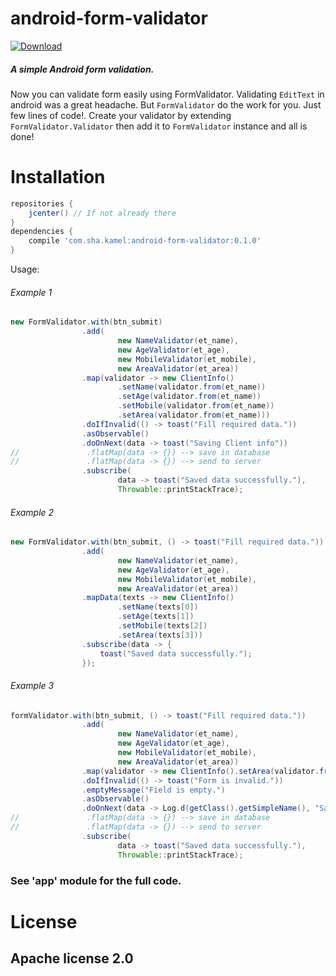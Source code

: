 # android-form-validator

[ ![Download](https://api.bintray.com/packages/shabankamel/android-form-validator/android-form-validator/images/download.svg) ](https://bintray.com/shabankamel/android-form-validator/android-form-validator/_latestVersion)

##### A simple Android form validation.
Now you can validate form easily using FormValidator.
Validating `EditText` in android was a great headache. 
But `FormValidator` do the work for you. Just few lines of code!. 
Create your validator by extending `FormValidator.Validator`
then add it to `FormValidator` instance and all is done!

# Installation

```gradle
repositories {
    jcenter() // If not already there
}
dependencies {
    compile 'com.sha.kamel:android-form-validator:0.1.0'
}
```

Usage:
###### Example 1

```java
new FormValidator.with(btn_submit)
                .add(
                        new NameValidator(et_name),
                        new AgeValidator(et_age),
                        new MobileValidator(et_mobile),
                        new AreaValidator(et_area))
                .map(validator -> new ClientInfo()
                        .setName(validator.from(et_name))
                        .setAge(validator.from(et_name))
                        .setMobile(validator.from(et_name))
                        .setArea(validator.from(et_name)))
                .doIfInvalid(() -> toast("Fill required data."))
                .asObservable()
                .doOnNext(data -> toast("Saving Client info"))
//               .flatMap(data -> {}) --> save in database
//               .flatMap(data -> {}) --> send to server
                .subscribe(
                        data -> toast("Saved data successfully."),
                        Throwable::printStackTrace);
```

###### Example 2

```java 
new FormValidator.with(btn_submit, () -> toast("Fill required data."))
                .add(
                        new NameValidator(et_name),
                        new AgeValidator(et_age),
                        new MobileValidator(et_mobile),
                        new AreaValidator(et_area))
                .mapData(texts -> new ClientInfo()
                        .setName(texts[0])
                        .setAge(texts[1])
                        .setMobile(texts[2])
                        .setArea(texts[3]))
                .subscribe(data -> {
                    toast("Saved data successfully.");
                });
```

###### Example 3

```java
formValidator.with(btn_submit, () -> toast("Fill required data."))
                .add(
                        new NameValidator(et_name),
                        new AgeValidator(et_age),
                        new MobileValidator(et_mobile),
                        new AreaValidator(et_area))
                .map(validator -> new ClientInfo().setArea(validator.from(et_area)))
                .doIfInvalid(() -> toast("Form is invalid."))
                .emptyMessage("Field is empty.")
                .asObservable()
                .doOnNext(data -> Log.d(getClass().getSimpleName(), "Saving Client info"))
//               .flatMap(data -> {}) --> save in database
//               .flatMap(data -> {}) --> send to server
                .subscribe(
                        data -> toast("Saved data successfully."),
                        Throwable::printStackTrace);
```

### See 'app' module for the full code.

# License

## Apache license 2.0

